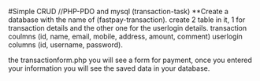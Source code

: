 #Simple CRUD //PHP-PDO and mysql
(transaction-task) 
**Create a database with the name of (fastpay-transaction).
create 2 table in it, 1 for transaction details and the other one for the userlogin details.
transaction coulmns (id, name, email, mobile, address, amount, comment)
userlogin columns (id, username, password).

the transactionform.php you will see a form for payment, once you entered your information you will see the saved data in your database.

